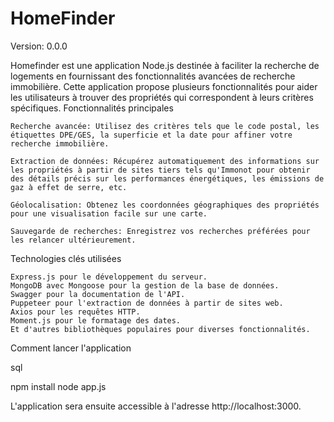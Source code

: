 # HomeFinder
Version: 0.0.0

Homefinder est une application Node.js destinée à faciliter la recherche de logements en fournissant des fonctionnalités avancées de recherche immobilière. Cette application propose plusieurs fonctionnalités pour aider les utilisateurs à trouver des propriétés qui correspondent à leurs critères spécifiques.
Fonctionnalités principales

    Recherche avancée: Utilisez des critères tels que le code postal, les étiquettes DPE/GES, la superficie et la date pour affiner votre recherche immobilière.

    Extraction de données: Récupérez automatiquement des informations sur les propriétés à partir de sites tiers tels qu'Immonot pour obtenir des détails précis sur les performances énergétiques, les émissions de gaz à effet de serre, etc.

    Géolocalisation: Obtenez les coordonnées géographiques des propriétés pour une visualisation facile sur une carte.

    Sauvegarde de recherches: Enregistrez vos recherches préférées pour les relancer ultérieurement.

Technologies clés utilisées

    Express.js pour le développement du serveur.
    MongoDB avec Mongoose pour la gestion de la base de données.
    Swagger pour la documentation de l'API.
    Puppeteer pour l'extraction de données à partir de sites web.
    Axios pour les requêtes HTTP.
    Moment.js pour le formatage des dates.
    Et d'autres bibliothèques populaires pour diverses fonctionnalités.

Comment lancer l'application

sql

npm install
node app.js

L'application sera ensuite accessible à l'adresse http://localhost:3000.
